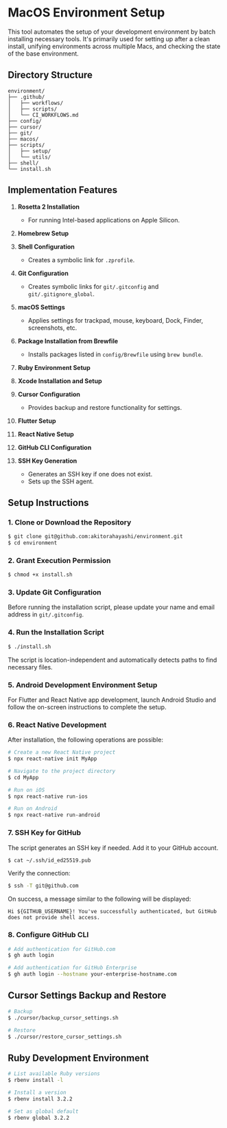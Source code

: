 # MacOS Environment Setup

This tool automates the setup of your development environment by batch installing necessary tools. It's primarily used for setting up after a clean install, unifying environments across multiple Macs, and checking the state of the base environment.

## Directory Structure

```
environment/
├── .github/        
│   ├── workflows/
│   ├── scripts/ 
│   └── CI_WORKFLOWS.md
├── config/         
├── cursor/         
├── git/            
├── macos/          
├── scripts/        
│   ├── setup/        
│   └── utils/      
├── shell/          
└── install.sh      
```

## Implementation Features

1.  **Rosetta 2 Installation**
    -   For running Intel-based applications on Apple Silicon.

2.  **Homebrew Setup**

3.  **Shell Configuration**
    -   Creates a symbolic link for `.zprofile`.

4.  **Git Configuration**
    -   Creates symbolic links for `git/.gitconfig` and `git/.gitignore_global`.

5.  **macOS Settings**
    -   Applies settings for trackpad, mouse, keyboard, Dock, Finder, screenshots, etc.

6.  **Package Installation from Brewfile**
    -   Installs packages listed in `config/Brewfile` using `brew bundle`.

7.  **Ruby Environment Setup**

8.  **Xcode Installation and Setup**

9.  **Cursor Configuration**
    -   Provides backup and restore functionality for settings.

10. **Flutter Setup**

11. **React Native Setup**

12. **GitHub CLI Configuration**

13. **SSH Key Generation**
    -   Generates an SSH key if one does not exist.
    -   Sets up the SSH agent.

## Setup Instructions

### 1. Clone or Download the Repository

```sh
$ git clone git@github.com:akitorahayashi/environment.git
$ cd environment
```

### 2. Grant Execution Permission

```sh
$ chmod +x install.sh
```

### 3. Update Git Configuration

Before running the installation script, please update your name and email address in `git/.gitconfig`.

### 4. Run the Installation Script

```sh
$ ./install.sh
```

The script is location-independent and automatically detects paths to find necessary files.

### 5. Android Development Environment Setup

For Flutter and React Native app development, launch Android Studio and follow the on-screen instructions to complete the setup.

### 6. React Native Development

After installation, the following operations are possible:

```sh
# Create a new React Native project
$ npx react-native init MyApp

# Navigate to the project directory
$ cd MyApp

# Run on iOS
$ npx react-native run-ios

# Run on Android
$ npx react-native run-android
```

### 7. SSH Key for GitHub

The script generates an SSH key if needed. Add it to your GitHub account.

```sh
$ cat ~/.ssh/id_ed25519.pub
```

Verify the connection:

```sh
$ ssh -T git@github.com
```

On success, a message similar to the following will be displayed:

```
Hi ${GITHUB_USERNAME}! You've successfully authenticated, but GitHub does not provide shell access.
```

### 8. Configure GitHub CLI

```sh
# Add authentication for GitHub.com
$ gh auth login

# Add authentication for GitHub Enterprise
$ gh auth login --hostname your-enterprise-hostname.com
```

## Cursor Settings Backup and Restore

```bash
# Backup
$ ./cursor/backup_cursor_settings.sh

# Restore
$ ./cursor/restore_cursor_settings.sh
```

## Ruby Development Environment

```bash
# List available Ruby versions
$ rbenv install -l

# Install a version
$ rbenv install 3.2.2

# Set as global default
$ rbenv global 3.2.2
``` 